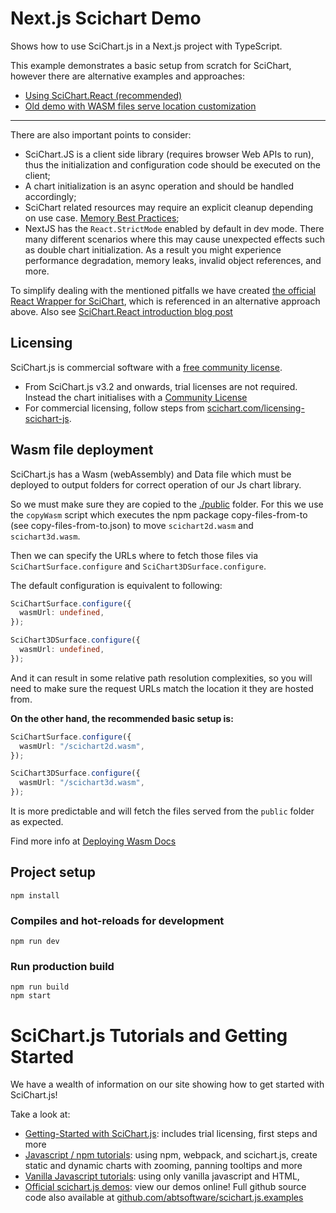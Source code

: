 # Next.js Scichart Demo

Shows how to use SciChart.js in a Next.js project with TypeScript.

This example demonstrates a basic setup from scratch for SciChart, however there are alternative examples and approaches:

- [Using SciChart.React (recommended)](https://github.com/ABTSoftware/scichart-react/tree/main/demos/scichart-react-next)
- [Old demo with WASM files serve location customization](Sandbox/demo-nextjs)

---

There are also important points to consider:

- SciChart.JS is a client side library (requires browser Web APIs to run), thus the initialization and configuration code should be executed on the client;
- A chart initialization is an async operation and should be handled accordingly;
- SciChart related resources may require an explicit cleanup depending on use case. [Memory Best Practices](https://www.scichart.com/documentation/js/current/webframe.html#MemoryBestPractices.html);
- NextJS has the `React.StrictMode` enabled by default in dev mode. There many different scenarios where this may cause unexpected effects such as double chart initialization. As a result you might experience performance degradation, memory leaks, invalid object references, and more.

To simplify dealing with the mentioned pitfalls we have created [the official React Wrapper for SciChart](https://www.npmjs.com/package/scichart-react), which is referenced in an alternative approach above.
Also see [SciChart.React introduction blog post](https://www.scichart.com/blog/react-charts-with-scichart-js/)

## Licensing

SciChart.js is commercial software with a [free community license](https://scichart.com/community-licensing).

- From SciChart.js v3.2 and onwards, trial licenses are not required. Instead the chart initialises with a [Community License](https://scichart.com/community-licensing)
- For commercial licensing, follow steps from [scichart.com/licensing-scichart-js](https://scichart.com/licensing-scichart-js).

## Wasm file deployment

SciChart.js has a Wasm (webAssembly) and Data file which must be deployed to output folders for correct operation of our Js chart library.

So we must make sure they are copied to the [./public](./public) folder.
For this we use the `copyWasm` script which executes the npm package copy-files-from-to (see copy-files-from-to.json) to move `scichart2d.wasm` and `scichart3d.wasm`.

Then we can specify the URLs where to fetch those files via `SciChartSurface.configure` and `SciChart3DSurface.configure`.

The default configuration is equivalent to following:

```typescript
SciChartSurface.configure({
  wasmUrl: undefined,
});

SciChart3DSurface.configure({
  wasmUrl: undefined,
});
```

And it can result in some relative path resolution complexities, so you will need to make sure the request URLs match the location it they are hosted from.

**On the other hand, the recommended basic setup is:**

```typescript
SciChartSurface.configure({
  wasmUrl: "/scichart2d.wasm",
});

SciChart3DSurface.configure({
  wasmUrl: "/scichart3d.wasm",
});
```

It is more predictable and will fetch the files served from the `public` folder as expected.

Find more info at [Deploying Wasm Docs](https://www.scichart.com/documentation/js/current/Deploying%20Wasm%20or%20WebAssembly%20and%20Data%20Files%20with%20your%20app.html)

## Project setup

```
npm install
```

### Compiles and hot-reloads for development

```
npm run dev
```

### Run production build

```
npm run build
npm start
```

# SciChart.js Tutorials and Getting Started

We have a wealth of information on our site showing how to get started with SciChart.js!

Take a look at:

- [Getting-Started with SciChart.js](https://www.scichart.com/getting-started-scichart-js): includes trial licensing, first steps and more
- [Javascript / npm tutorials](https://www.scichart.com/documentation/js/current/Tutorial%2002%20-%20Adding%20Series%20and%20Data.html): using npm, webpack, and scichart.js, create static and dynamic charts with zooming, panning tooltips and more
- [Vanilla Javascript tutorials](https://www.scichart.com/documentation/js/current/Tutorial%2001%20-%20Including%20SciChart.js%20in%20an%20HTML%20Page.html): using only vanilla javascript and HTML,
- [Official scichart.js demos](https://demo.scichart.com): view our demos online! Full github source code also available at [github.com/abtsoftware/scichart.js.examples](https://github.com/abtsoftware/scichart.js.examples)
